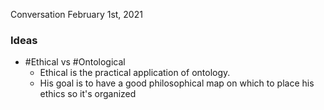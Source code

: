 Conversation February 1st, 2021

### Ideas 
- #Ethical vs #Ontological 
	- Ethical is the practical application of ontology. 
	- His goal is to have a good philosophical map on which to place his ethics so it's organized 
